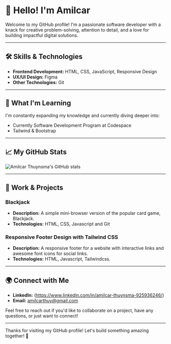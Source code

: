 # 👋 Hello! I'm Amilcar

Welcome to my GitHub profile! I'm a passionate software developer with a knack for creative problem-solving, attention to detail, and a love for building impactful digital solutions.

---

## 🛠 Skills & Technologies

- **Frontend Development:** HTML, CSS, JavaScript, Responsive Design
- **UX/UI Design:** Figma
- **Other Technologies:** Git

---

## 🌱 What I'm Learning

I'm constantly expanding my knowledge and currently diving deeper into:

- Currently Software Development Program at Codespace
- Tailwind & Bootstrap

---

## 📈 My GitHub Stats

![Amilcar Thuynsma's GitHub stats](https://github.com/AmilcarThuynsma?tab=stars)


---

## 💼 Work & Projects

### Blackjack 
- **Description:** A simple mini-browser version of the popular card game, Blackjack.
- **Technologies:** HTML, CSS, Javascript and Git

### Responsive Footer Design with Tailwind CSS
- **Description:** A responsive footer for a website with interactive links and awesome font icons for social links.
- **Technologies:** HTML, Javascript, Tailwindcss.



---

## 🌍 Connect with Me

- **LinkedIn:** (https://www.linkedin.com/in/amilcar-thuynsma-925936246/)
- **Email:**   amilcarthuy@gmail.com

Feel free to reach out if you'd like to collaborate on a project, have any questions, or just want to connect!

---

Thanks for visiting my GitHub profile! Let's build something amazing together! 🚀
